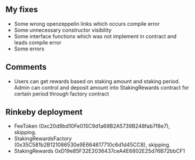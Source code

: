 ## My fixes
- Some wrong openzeppelin links which occurs compile error
- Some unnecessary constructor visibility
- Some interface functions which was not implement in contract and leads compile error
- Some errors

## Comments
- Users can get rewards based on staking amount and staking period.
Admin can control and deposit amount into StakingRewards contract for certain period through factory contract

## Rinkeby deployment
- FeeToken (0xc20d9bd10Fe015C9d1a69B2A5739B248fab7f8e7), skipping.
- StakingRewardsFactory (0x35C581b2B121086530e9E664617710c6d1d45CC8), skipping.
- StakingRewards 0xD19e85F32E2036437ceA4E6802E25d76B72bbCF1